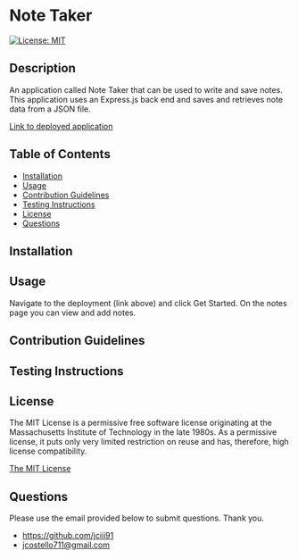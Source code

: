 # Note Taker

[![License: MIT](https://img.shields.io/badge/License-MIT-yellow.svg)](https://opensource.org/licenses/MIT)

## Description

An application called Note Taker that can be used to write and save notes. This application uses an Express.js back end and saves and retrieves note data from a JSON file.

[Link to deployed application](https://mysterious-spire-35262.herokuapp.com/)

## Table of Contents

- [Installation](#installation)
- [Usage](#usage)
- [Contribution Guidelines](#contribution-guidelines)
- [Testing Instructions](#testing-instructions)
- [License](#license)
- [Questions](#questions)

## Installation



## Usage

Navigate to the deployment (link above) and click Get Started. On the notes page you can view and add notes.

## Contribution Guidelines



## Testing Instructions



## License

The MIT License is a permissive free software license originating at the Massachusetts Institute of Technology in the late 1980s. As a permissive license, it puts only very limited restriction on reuse and has, therefore, high license compatibility.

[The MIT License](https://opensource.org/licenses/MIT)

## Questions

Please use the email provided below to submit questions. Thank you.

- https://github.com/jciii91
- jcostello711@gmail.com